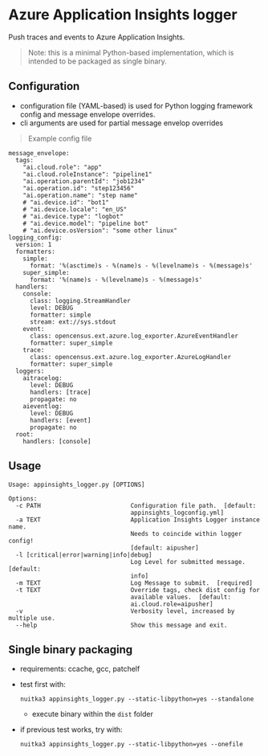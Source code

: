 # Azure Application Insights logger

Push traces and events to Azure Application Insights.

> Note: this is a minimal Python-based implementation, which is intended to be packaged as single binary.

## Configuration

- configuration file (YAML-based) is used for Python logging framework config and message envelope overrides.
- cli arguments are used for partial message envelop overrides

> Example config file
```
message_envelope:
  tags:
    "ai.cloud.role": "app"
    "ai.cloud.roleInstance": "pipeline1"
    "ai.operation.parentId": "job1234"
    "ai.operation.id": "step123456"
    "ai.operation.name": "step name"
    # "ai.device.id": "bot1"
    # "ai.device.locale": "en_US"
    # "ai.device.type": "logbot"
    # "ai.device.model": "pipeline bot"
    # "ai.device.osVersion": "some other linux"
logging_config:
  version: 1
  formatters:
    simple:
      format: '%(asctime)s - %(name)s - %(levelname)s - %(message)s'
    super_simple:
      format: '%(name)s - %(levelname)s - %(message)s'
  handlers:
    console:
      class: logging.StreamHandler
      level: DEBUG
      formatter: simple
      stream: ext://sys.stdout
    event:
      class: opencensus.ext.azure.log_exporter.AzureEventHandler
      formatter: super_simple
    trace:
      class: opencensus.ext.azure.log_exporter.AzureLogHandler
      formatter: super_simple
  loggers:
    aitracelog:
      level: DEBUG
      handlers: [trace]
      propagate: no
    aieventlog:
      level: DEBUG
      handlers: [event]
      propagate: no
  root:
    handlers: [console]
```

## Usage

```
Usage: appinsights_logger.py [OPTIONS]

Options:
  -c PATH                         Configuration file path.  [default:
                                  appinsights_logconfig.yml]
  -a TEXT                         Application Insights Logger instance name.
                                  Needs to coincide within logger config!
                                  [default: aipusher]
  -l [critical|error|warning|info|debug]
                                  Log Level for submitted message.  [default:
                                  info]
  -m TEXT                         Log Message to submit.  [required]
  -t TEXT                         Override tags, check dist config for
                                  available values.  [default:
                                  ai.cloud.role=aipusher]
  -v                              Verbosity level, increased by multiple use.
  --help                          Show this message and exit.
```

## Single binary packaging

- requirements: ccache, gcc, patchelf

- test first with:
  ```
  nuitka3 appinsights_logger.py --static-libpython=yes --standalone
  ```
  - execute binary within the `dist` folder

- if previous test works, try with:
  ```
  nuitka3 appinsights_logger.py --static-libpython=yes --onefile
  ```
